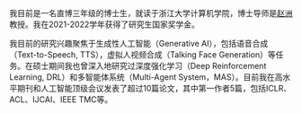 我目前是一名直博三年级的博士生，就读于浙江大学计算机学院，博士导师是[赵洲](https://person.zju.edu.cn/zhaozhou)教授。我在2021-2022学年获得了研究生国家奖学金。

我目前的研究兴趣聚焦于生成性人工智能（Generative AI），包括语音合成（Text-to-Speech, TTS），虚拟人视频合成（Talking Face Generation）等任务。在硕士期间我也曾深入地研究过深度强化学习（Deep Reinforcement Learning, DRL）和多智能体系统（Multi-Agent System，MAS）。目前我在高水平期刊和人工智能顶级会议发表了超过10篇论文，其中第一作者5篇，包括ICLR、ACL、IJCAI、IEEE TMC等。